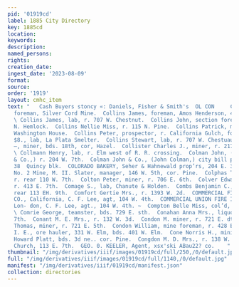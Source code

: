 ```yaml
---
pid: '01919cd'
label: 1885 City Directory
key: 1885cd
location: 
keywords: 
description: 
named_persons: 
rights: 
creation_date: 
ingest_date: '2023-08-09'
format: 
source: 
order: '1919'
layout: cmhc_item
text: "   Cash Buyers stoncy «: Daniels, Fisher & Smith's  OL CON     Collins Jairus,
  foreman, Silver Cord Mine.  Collins James, foreman, Amos Henderson, 413 E. 5th.
  \ Collins James, lab, r. 707 W. Chestnut.  Collins John, section foreman, r. 709
  N. Hemlock.  Collins Nellie Miss, r. 115 N. Pine.  Collins Patrick, miner, bds.
  Washington House.  Collins Peter, prospector, r. California Gulch, foot Pine.  Collins
  $8., lab, La Plata Smelter.  Collins Stewart, lab, r. 707 W. Chestuaut.  Collins
  —, miner, bds. 18th, cor, Hazel.  Collister Charles J., miner, r. 217 E. Chestnut.
  \ Collmann Henry, lab, r. Elm west of R. R. crossing.  Colman John, (John Colman
  & Co.,) r. 204 W. 7th.  Colman John & Co., (John Colman,) city bill posters, r.
  38  Quincy blk.  COLORADO BAKERY, Seher & Hahnewald prop’rs, 204 E. 3d.  Colorado
  No. 2 Mine, M. II. Slater, manager, 146 W. 5th, cor. Pine.  Colphas T. J. Mrs.,
  r. rear 110 W. 7th.  Colton Peter, miner, r. 706 E. 6th.  Colver Edward, carpenter,
  r. 413 E. 7th.  Comage S., lab, Chanute & Holden.  Combs Benjamin C., painter, r.
  rear 113 EH. 9th.  Comfort Gertie Mrs., r. 1393 W. 2d.  COMMERCIAL FIRE INSURANCE
  CO., California, C. F. Lee, agt, 104 W. 4th.  COMMERCIAL UNION FIRE INSURANCE ASSOCIATION,
  Lon- don, C. F. Lee, agt., 104 W. 4th. ~  Compton Belle Miss, col’d, r. 215 W. 5th.
  \ Comrie George, teamster, bds. 729 E. sth.  Conahan Anna Mrs., liquors, 722 E.
  7th.  Conant M. E. Mrs., r. 132 W. 3d.  Condon M. miner, r. 721 E. dth.  Condon
  Thomas, miner, r. 721 E. 5th.  Condon William, mine foreman, r. 428 E. 6th.  Condron
  I. E., ore hauler, 331 W. Elm, bds. 401 W. Elm.  Cone Norris H., mining engineer,
  Howard Platt, bds. 3d ne.. cor. Pine.  Congdon M. D. Mrs., r. 138 W. 8th.  Congregational
  Church, 113 E. 7th.  GEO. 0. KEELER, Agent, xsx'ski ABau22? co.    "
thumbnail: "/img/derivatives/iiif/images/01919cd/full/250,/0/default.jpg"
full: "/img/derivatives/iiif/images/01919cd/full/1140,/0/default.jpg"
manifest: "/img/derivatives/iiif/01919cd/manifest.json"
collection: directories
---
```

